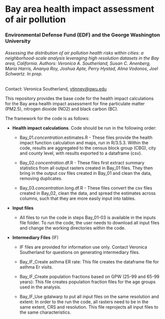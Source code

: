 
# Bay area health impact assessment of air pollution
### Environmental Defense Fund (EDF) and the George Washington University

###### Assessing the distribution of air pollution health risks within cities: a neighborhood-scale analysis leveraging high resolution datasets in the Bay area, California. Authors: Veronica A. Southerland, Susan C. Anenberg, Maria Harris, Ananya Roy, Joshua Apte, Perry Hystad, Alina Vodonos, Joel Schwartz. In prep.

Contact: Veronica Southerland, vtinney@gwu.edu

This repository provides the base code for the health impact calculations for the Bay area health impact assessment for fine particulate matter (PM2.5), nitrogen dioxide (NO2) and black carbon (BC). 

The framework for the code is as follows:

* **Health impact calculations**. Code should be run in the following order:

  * Bay_01.*concentration*.estimates.R - These files provide the health impact function calculation and maps, run in R/3.5.3. Within the code, results are aggregated to the census block group (CBG), city and county level, with results exported to a dataframe (csv).
  
  * Bay_02.*concentration*.df.R - These files first extract summary statistics from all output rasters created in Bay_01 files. They then bring in the output csv files created in Bay_01 and clean the data, removing duplicates.
  
  * Bay_03.*concentration*.long.df.R - These files convert the csv files created in Bay_02, clean the data, and spread the estimates across columns, such that they are more easily input into tables.
  
 * **Input files**
   * All files to run the code in steps Bay_01-03 is available in the inputs file folder. To run the code, the user needs to download all input files and change the working directories within the code.
 
 * **Intermediary Files** (IF)
    * IF files are provided for information use only. Contact Veronica Southerland for questions on generating intermediary files.
 
    * Bay_IF_Create asthma ER rate: This file creates the dataframe file for asthma Er visits.
  
    * Bay_IF_Create population fractions based on GPW (25-99 and 65-99 years): This file creates population fraction files for the age groups used in the analysis.
  
    * Bay_IF_Use gdalwarp to put all input files on the same resolution and extent: In order to the run the code, all rasters need to be in the same extent, CRS and resolution. This file reprojects all input files to the same characteristics.
